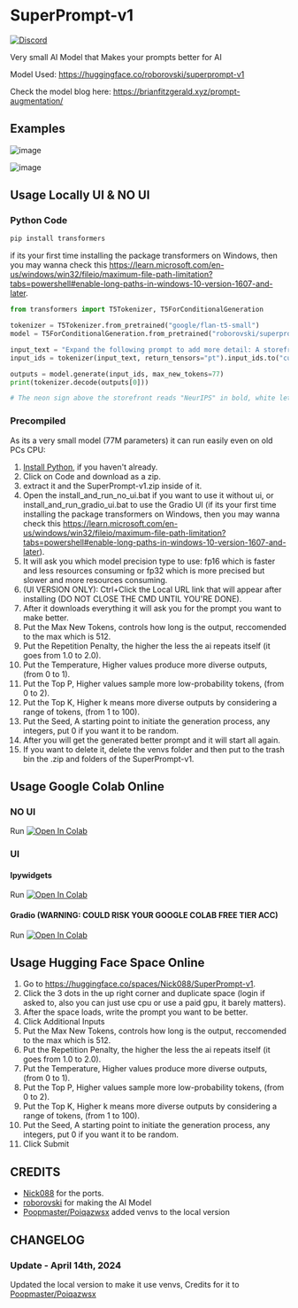 # SuperPrompt-v1

[![Discord](https://img.shields.io/discord/1198701940511617164?color=%23738ADB&label=Discord&style=for-the-badge)](https://discord.gg/osai)

Very small AI Model that Makes your prompts better for AI

Model Used: https://huggingface.co/roborovski/superprompt-v1

Check the model blog here: https://brianfitzgerald.xyz/prompt-augmentation/

## Examples
![image](https://github.com/Nick088Official/SuperPrompt-v1/assets/91847579/890d2ee7-f5ff-4ddb-9f2f-b9ab20706849)

![image](https://github.com/Nick088Official/SuperPrompt-v1/assets/91847579/9ab64937-87d4-4b4c-b086-77bcabda7bc4)

## Usage Locally UI & NO UI

### Python Code

```py
pip install transformers
```
if its your first time installing the package transformers on Windows, then you may wanna check this https://learn.microsoft.com/en-us/windows/win32/fileio/maximum-file-path-limitation?tabs=powershell#enable-long-paths-in-windows-10-version-1607-and-later.
```py
from transformers import T5Tokenizer, T5ForConditionalGeneration

tokenizer = T5Tokenizer.from_pretrained("google/flan-t5-small")
model = T5ForConditionalGeneration.from_pretrained("roborovski/superprompt-v1", device_map="auto")

input_text = "Expand the following prompt to add more detail: A storefront with 'Text to Image' written on it."
input_ids = tokenizer(input_text, return_tensors="pt").input_ids.to("cuda")

outputs = model.generate(input_ids, max_new_tokens=77)
print(tokenizer.decode(outputs[0]))

# The neon sign above the storefront reads "NeurIPS" in bold, white letters. The storefront is surrounded by a bustling cityscape, with skyscrapers and neon signs lining the walls. The sign is surrounded by a variety of colorful goods, including a variety of fruits, vegetables, and fruits, all arranged in a neat and organized manner. The storefront is surrounded by a bustling crowd of people, all chatting and laughing as they go about their daily routines.
```

### Precompiled
As its a very small model (77M parameters) it can run easily even on old PCs CPU:

1. [Install Python](https://www.python.org/downloads/), if you haven't already.
2. Click on Code and download as a zip.
3. extract it and the SuperPrompt-v1.zip inside of it.
4. Open the install_and_run_no_ui.bat if you want to use it without ui, or install_and_run_gradio_ui.bat to use the Gradio UI (if its your first time installing the package transformers on Windows, then you may wanna check this https://learn.microsoft.com/en-us/windows/win32/fileio/maximum-file-path-limitation?tabs=powershell#enable-long-paths-in-windows-10-version-1607-and-later).
5. It will ask you which model precision type to use: fp16 which is faster and less resources consuming or fp32 which is more precised but slower and more resources consuming.
6. (UI VERSION ONLY): Ctrl+Click the Local URL link that will appear after installing (DO NOT CLOSE THE CMD UNTIL YOU'RE DONE).
7. After it downloads everything it will ask you for the prompt you want to make better.
8. Put the Max New Tokens, controls how long is the output, reccomended to the max which is 512.
9. Put the Repetition Penalty, the higher the less the ai repeats itself (it goes from 1.0 to 2.0).
10. Put the Temperature, Higher values produce more diverse outputs, (from 0 to 1).
11. Put the Top P, Higher values sample more low-probability tokens, (from 0 to 2).
12. Put the Top K, Higher k means more diverse outputs by considering a range of tokens, (from 1 to 100).
13. Put the Seed, A starting point to initiate the generation process, any integers, put 0 if you want it to be random.
14. After you will get the generated better prompt and it will start all again.
15. If you want to delete it, delete the venvs folder and then put to the trash bin the .zip and folders of the SuperPrompt-v1.

## Usage Google Colab Online
### NO UI
Run <a target="_blank" href="https://colab.research.google.com/github/Nick088Official/SuperPrompt-v1/blob/main/SuperPrompt_v1_Manual.ipynb">
  <img src="https://colab.research.google.com/assets/colab-badge.svg" alt="Open In Colab"/>
</a>

### UI 
#### Ipywidgets
Run <a target="_blank" href="https://colab.research.google.com/github/Nick088Official/SuperPrompt-v1/blob/main/SuperPrompt_v1_Ipywidgets_UI.ipynb">
  <img src="https://colab.research.google.com/assets/colab-badge.svg" alt="Open In Colab"/>
</a>

#### Gradio **(WARNING: COULD RISK YOUR GOOGLE COLAB FREE TIER ACC)**
Run <a target="_blank" href="https://colab.research.google.com/github/Nick088Official/SuperPrompt-v1/blob/main/SuperPrompt_v1_Gradio_UI.ipynb">
  <img src="https://colab.research.google.com/assets/colab-badge.svg" alt="Open In Colab"/>
</a>


## Usage Hugging Face Space Online
1. Go to https://huggingface.co/spaces/Nick088/SuperPrompt-v1.
2. Click the 3 dots in the up right corner and duplicate space (login if asked to, also you can just use cpu or use a paid gpu, it barely matters).
3. After the space loads, write the prompt you want to be better.
4. Click Additional Inputs
5. Put the Max New Tokens, controls how long is the output, reccomended to the max which is 512.
6. Put the Repetition Penalty, the higher the less the ai repeats itself (it goes from 1.0 to 2.0).
7. Put the Temperature, Higher values produce more diverse outputs, (from 0 to 1).
8. Put the Top P, Higher values sample more low-probability tokens, (from 0 to 2).
9. Put the Top K, Higher k means more diverse outputs by considering a range of tokens, (from 1 to 100).
10. Put the Seed, A starting point to initiate the generation process, any integers, put 0 if you want it to be random.
11. Click Submit

## CREDITS
- [Nick088](https://linktr.ee/Nick088) for the ports.
- [roborovski](https://huggingface.co/roborovski) for making the AI Model
- [Poopmaster/Poiqazwsx](https://github.com/poiqazwsx) added venvs to the local version

## CHANGELOG
### Update - April 14th, 2024
Updated the local version to make it use venvs, Credits for it to [Poopmaster/Poiqazwsx](https://github.com/poiqazwsx)
